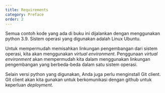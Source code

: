 ```yaml
---
title: Requirements
category: Preface
order: 2
---
```


Semua contoh kode yang ada di buku ini dijalankan dengan menggunakan python 3.9. Sistem operasi yang digunakan adalah Linux Ubuntu. 

Untuk mempermudah memisahkan linkungan pengembangan dari sistem operasi, kita akan menggunakan _virtual environment_. Penggunaan _virtual environment_ akan mempermudah kita dalam menggunakan linkungan pengembangan yang berbeda-beda dalam satu sistem operasi.

Selain versi python yang digunakan, Anda juga perlu menginstall Git client. Git client akan kita gunakan untuk berkomunikasi dengan github untuk keperluan _deployment_.

